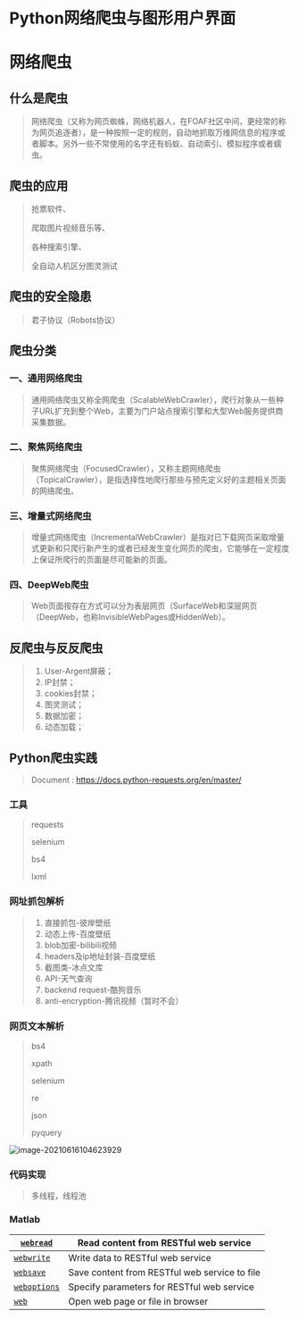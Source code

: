 # Python网络爬虫与图形用户界面

# 网络爬虫

## 什么是爬虫

> 网络爬虫（又称为网页蜘蛛，网络机器人，在FOAF社区中间，更经常的称为网页追逐者），是一种按照一定的规则，自动地抓取万维网信息的程序或者脚本。另外一些不常使用的名字还有蚂蚁、自动索引、模拟程序或者蠕虫。

## 爬虫的应用

> 抢票软件、
>
> 爬取图片视频音乐等、
>
> 各种搜索引擎、
>
> 全自动人机区分图灵测试

## 爬虫的安全隐患

> 君子协议（Robots协议）

## 爬虫分类

### 一、通用网络爬虫

> 通用网络爬虫又称全网爬虫（ScalableWebCrawler），爬行对象从一些种子URL扩充到整个Web，主要为门户站点搜索引擎和大型Web服务提供商采集数据。

### 二、聚焦网络爬虫

> 聚焦网络爬虫（FocusedCrawler），又称主题网络爬虫（TopicalCrawler），是指选择性地爬行那些与预先定义好的主题相关页面的网络爬虫。

### 三、增量式网络爬虫

> 增量式网络爬虫（IncrementalWebCrawler）是指对已下载网页采取增量式更新和只爬行新产生的或者已经发生变化网页的爬虫，它能够在一定程度上保证所爬行的页面是尽可能新的页面。

### 四、DeepWeb爬虫

> Web页面按存在方式可以分为表层网页（SurfaceWeb和深层网页（DeepWeb，也称InvisibleWebPages或HiddenWeb）。

## 反爬虫与反反爬虫

> 1. User-Argent屏蔽；
> 2. IP封禁；
> 3. cookies封禁；
> 4. 图灵测试；
> 5. 数据加密；
> 6. 动态加载；

## Python爬虫实践

> Document : https://docs.python-requests.org/en/master/

### 工具

> requests
>
> selenium
>
> bs4
>
> lxml

### 网址抓包解析

> 1. 直接抓包-彼岸壁纸
> 2. 动态上传-百度壁纸
> 3. blob加密-bilibili视频
> 4. headers及ip地址封装-百度壁纸
> 5. 截图类-冰点文库
> 6. API-天气查询
> 7. backend request-酷狗音乐
> 8. anti-encryption-腾讯视频（暂时不会）

### 网页文本解析

> bs4
>
> xpath
>
> selenium
>
> re
>
> json
>
> pyquery

![image-20210616104623929](E:/工具/Typora/Temp/image-20210616104623929.png)

### 代码实现

> 多线程，线程池

### Matlab

| [`webread`](https://www.mathworks.com/help/matlab/ref/webread.html) | Read content from RESTful web service         |
| ------------------------------------------------------------ | --------------------------------------------- |
| [`webwrite`](https://www.mathworks.com/help/matlab/ref/webwrite.html) | Write data to RESTful web service             |
| [`websave`](https://www.mathworks.com/help/matlab/ref/websave.html) | Save content from RESTful web service to file |
| [`weboptions`](https://www.mathworks.com/help/matlab/ref/weboptions.html) | Specify parameters for RESTful web service    |
| [`web`](https://www.mathworks.com/help/matlab/ref/web.html)  | Open web page or file in browser              |

